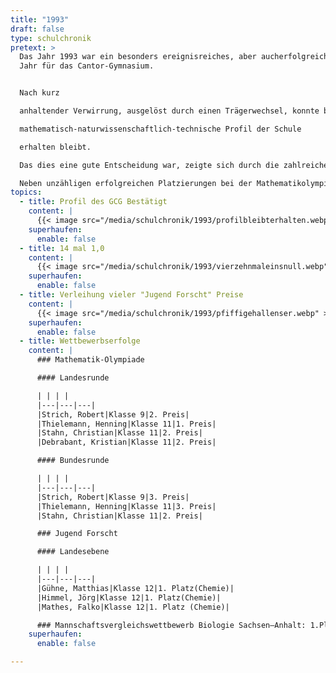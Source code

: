 ```yaml
---
title: "1993"
draft: false
type: schulchronik
pretext: >
  Das Jahr 1993 war ein besonders ereignisreiches, aber aucherfolgreiches
  Jahr für das Cantor-Gymnasium. 


  Nach kurz

  anhaltender Verwirrung, ausgelöst durch einen Trägerwechsel, konnte bei einer Pressemitteilung bestätigt werden, dass das

  mathematisch-naturwissenschaftlich-technische Profil der Schule

  erhalten bleibt.

  Das dies eine gute Entscheidung war, zeigte sich durch die zahlreichen schulischen Errungenschaften und Wettbewerbserfolge.

  Neben unzähligen erfolgreichen Platzierungen bei der Mathematikolympiade, „Jugend Forscht“ oder dem Mannschaftswettbewerb Biologie, erreichte das Gymnasium bezüglich des Abiturs das bemerkenswerte Ergebnis von 14 mal 1,0.
topics:
  - title: Profil des GCG Bestätigt
    content: |
      {{< image src="/media/schulchronik/1993/profilbleibterhalten.webp" >}}
    superhaufen:
      enable: false
  - title: 14 mal 1,0
    content: |
      {{< image src="/media/schulchronik/1993/vierzehnmaleinsnull.webp" >}}
    superhaufen:
      enable: false
  - title: Verleihung vieler "Jugend Forscht" Preise
    content: |
      {{< image src="/media/schulchronik/1993/pfiffigehallenser.webp" >}}
    superhaufen:
      enable: false
  - title: Wettbewerbserfolge
    content: |
      ### Mathematik-Olympiade

      #### Landesrunde

      | | | |
      |---|---|---|
      |Strich, Robert|Klasse 9|2. Preis|
      |Thielemann, Henning|Klasse 11|1. Preis|
      |Stahn, Christian|Klasse 11|2. Preis|
      |Debrabant, Kristian|Klasse 11|2. Preis|

      #### Bundesrunde

      | | | |
      |---|---|---|
      |Strich, Robert|Klasse 9|3. Preis|
      |Thielemann, Henning|Klasse 11|3. Preis|
      |Stahn, Christian|Klasse 11|2. Preis|

      ### Jugend Forscht

      #### Landesebene

      | | | |
      |---|---|---|
      |Gühne, Matthias|Klasse 12|1. Platz(Chemie)|
      |Himmel, Jörg|Klasse 12|1. Platz(Chemie)|
      |Mathes, Falko|Klasse 12|1. Platz (Chemie)|

      ### Mannschaftsvergleichswettbewerb Biologie Sachsen–Anhalt: 1.Platz
    superhaufen:
      enable: false

---
```


